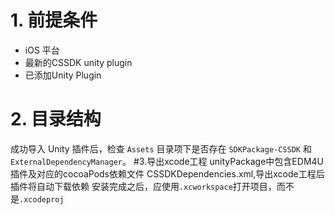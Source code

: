 # 1. 前提条件
- iOS 平台
- 最新的CSSDK unity plugin
- 已添加Unity Plugin

# 2. 目录结构
成功导入 Unity 插件后，检查 `Assets` 目录项下是否存在 `SDKPackage-CSSDK` 和`ExternalDependencyManager`。
#3.导出xcode工程
unityPackage中包含EDM4U插件及对应的cocoaPods依赖文件 CSSDKDependencies.xml,导出xcode工程后插件将自动下载依赖
安装完成之后，应使用`.xcworkspace`打开项目，而不是`.xcodeproj`


